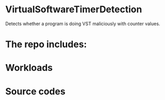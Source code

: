 # VirtualSoftwareTimerDetection
Detects whether a program is doing VST maliciously with counter values.

# The repo includes:
# Workloads
# Source codes
